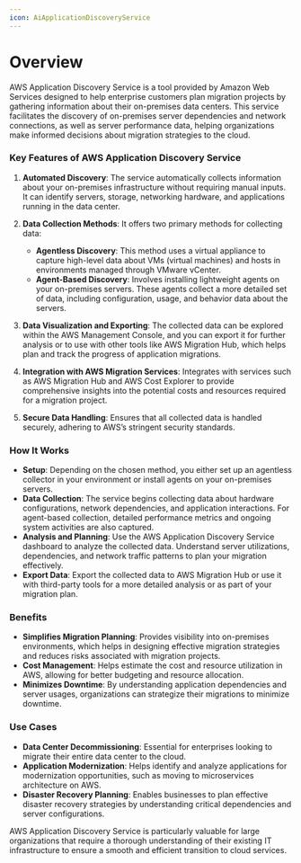 ```yaml
---
icon: AiApplicationDiscoveryService
---
```

# Overview

AWS Application Discovery Service is a tool provided by Amazon Web Services designed to help enterprise customers plan migration projects by gathering information about their on-premises data centers. This service facilitates the discovery of on-premises server dependencies and network connections, as well as server performance data, helping organizations make informed decisions about migration strategies to the cloud.

### Key Features of AWS Application Discovery Service

1. **Automated Discovery**: The service automatically collects information about your on-premises infrastructure without requiring manual inputs. It can identify servers, storage, networking hardware, and applications running in the data center.
    
2. **Data Collection Methods**: It offers two primary methods for collecting data:
    
    - **Agentless Discovery**: This method uses a virtual appliance to capture high-level data about VMs (virtual machines) and hosts in environments managed through VMware vCenter.
    - **Agent-Based Discovery**: Involves installing lightweight agents on your on-premises servers. These agents collect a more detailed set of data, including configuration, usage, and behavior data about the servers.
3. **Data Visualization and Exporting**: The collected data can be explored within the AWS Management Console, and you can export it for further analysis or to use with other tools like AWS Migration Hub, which helps plan and track the progress of application migrations.
    
4. **Integration with AWS Migration Services**: Integrates with services such as AWS Migration Hub and AWS Cost Explorer to provide comprehensive insights into the potential costs and resources required for a migration project.
    
5. **Secure Data Handling**: Ensures that all collected data is handled securely, adhering to AWS’s stringent security standards.
    

### How It Works

- **Setup**: Depending on the chosen method, you either set up an agentless collector in your environment or install agents on your on-premises servers.
- **Data Collection**: The service begins collecting data about hardware configurations, network dependencies, and application interactions. For agent-based collection, detailed performance metrics and ongoing system activities are also captured.
- **Analysis and Planning**: Use the AWS Application Discovery Service dashboard to analyze the collected data. Understand server utilizations, dependencies, and network traffic patterns to plan your migration effectively.
- **Export Data**: Export the collected data to AWS Migration Hub or use it with third-party tools for a more detailed analysis or as part of your migration plan.

### Benefits

- **Simplifies Migration Planning**: Provides visibility into on-premises environments, which helps in designing effective migration strategies and reduces risks associated with migration projects.
- **Cost Management**: Helps estimate the cost and resource utilization in AWS, allowing for better budgeting and resource allocation.
- **Minimizes Downtime**: By understanding application dependencies and server usages, organizations can strategize their migrations to minimize downtime.

### Use Cases

- **Data Center Decommissioning**: Essential for enterprises looking to migrate their entire data center to the cloud.
- **Application Modernization**: Helps identify and analyze applications for modernization opportunities, such as moving to microservices architecture on AWS.
- **Disaster Recovery Planning**: Enables businesses to plan effective disaster recovery strategies by understanding critical dependencies and server configurations.

AWS Application Discovery Service is particularly valuable for large organizations that require a thorough understanding of their existing IT infrastructure to ensure a smooth and efficient transition to cloud services.